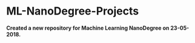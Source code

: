 # ML-NanoDegree-Projects

**Created a new repository for Machine Learning NanoDegree on 23-05-2018.**
